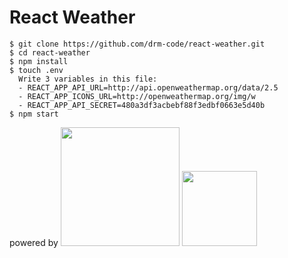 # React Weather
```
$ git clone https://github.com/drm-code/react-weather.git
$ cd react-weather
$ npm install
$ touch .env
  Write 3 variables in this file:
  - REACT_APP_API_URL=http://api.openweathermap.org/data/2.5
  - REACT_APP_ICONS_URL=http://openweathermap.org/img/w
  - REACT_APP_API_SECRET=480a3df3acbebf88f3edbf0663e5d40b
$ npm start
```
powered by <a href="https://openweathermap.org/" target="_blank"><img src="https://openweathermap.org/themes/openweathermap/assets/vendor/owm/img/logo_OpenWeatherMap_orange.svg" width="190" /></a> <a href="https://www.mapbox.com/" target="_blank"><img src="https://encrypted-tbn0.gstatic.com/images?q=tbn:ANd9GcRBv8T6-1fUQW5FljfaSC-QNzITcqaGAp_RTH70BhEO5zTk-nbB" width="120" /></a>
